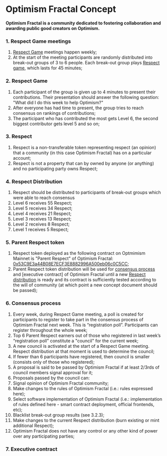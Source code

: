 # Optimism Fractal Concept

**Optimism Fractal is a community dedicated to fostering collaboration and awarding public good creators on Optimism.**

### 1. Respect Game meetings

1. [Respect Game](#2-respect-game) meetings happen weekly;
2. At the start of the meeting participants are randomly distributed into break-out groups of 3 to 6 people. Each break-out group plays [Respect game](#2-respect-game), which lasts for 45 minutes;

### 2. Respect Game

1. Each participant of the group is given up to 4 minutes to present their contributions. Their presentation should answer the following question: "What did I do this week to help Optimism?"
2. After everyone has had time to present, the group tries to reach consensus on rankings of contributions;
  1. The participant who has contributed the most gets Level 6, the second biggest contributor gets level 5 and so on;

### 3. Respect

1. Respect is a non-transferable token representing respect (an opinion) that a community (in this case Optimism Fractal) has on a particular account;
2. Respect is not a property that can by owned by anyone (or anything) and no participating party owns Respect;

### 4. Respect Distribution

1. Respect should be distributed to participants of break-out groups which were able to reach consensus
  1. Level 6 receives 55 Respect;
  2. Level 5 receives 34 Respect;
  3. Level 4 receives 21 Respect;
  4. Level 3 receives 13 Respect;
  5. Level 2 receives 8 Respect;
  6. Level 1 receives 5 Respect;

### 5. Parent Respect token

1. Respect token deployed as the following contract on Optmimism Mainnet is "Parent Respect" of Optimism Fractal:
  [0x53C9E3a44B08E7ECF3E8882996A500eb06c0C5CC](https://optimistic.etherscan.io/address/0x53c9e3a44b08e7ecf3e8882996a500eb06c0c5cc);
2. Parent Respect token distribution will be used for [consensus process](#6-consensus-process) and [executive contract] of Optimism Fractal until a new [Respect distribution](#4-respect-distribution) is ready and its contract is sufficiently tested according to the will of community (at which point a new concept document should be passed);

### 6. Consensus process

1. Every week, during Respect Game meeting, a poll is created for participants to register to take part in the consensus process of Optimism Fractal next week. This is “registration poll”. Participants can register throughout the whole week;
2. Top 6 Parent Respect earners out of those who registered in last week’s “registration poll” constitute a "council" for the current week;
3. A new council is activated at the start of a Respect Game meeting. Respect distribution at that moment is used to determine the council;
4. If fewer than 6 participants have registered, then council is smaller (consists only of those who registered);
5. A proposal is said to be passed by Optimism Fractal if at least 2/3rds of council members signal approval for it;
6. Proposals passed by the council can:
  1. Signal opinion of Optimism Fractal community;
  2. Make changes to the rules of Optimism Fractal (i.e.: rules expressed here);
  3. Select software implementation of Optimism Fractal (i.e.: implementation of rules defined here - smart contract deployment, official frontends, etc);
  4. Blacklist break-out group results (see 3.2.3);
  5. Make changes to the current Respect distribution (burn existing or mint additional Respect);
7. Optimism Fractal does not have any control or any other kind of power over any participating parties;

### 7. Executive contract


